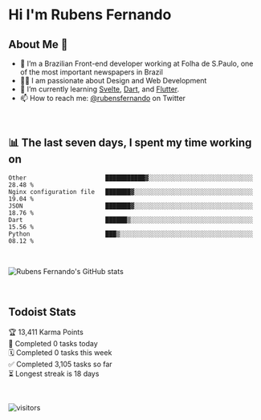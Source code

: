 # Hi I'm Rubens Fernando

## About Me 🚀

- 🌱 I’m a Brazilian Front-end developer working at Folha de S.Paulo, one of the most important newspapers in Brazil
- 👨‍💻 I am passionate about Design and Web Development
- 📖 I’m currently learning [Svelte](https://svelte.dev/), [Dart](https://dart.dev/), and [Flutter](https://flutter.dev/).
- 📫 How to reach me: [@rubensfernando](https://twitter.com/rubensfernando) on Twitter

<br />

## 📊 The last seven days, I spent my time working on

<!--START_SECTION:waka-->
```text
Other                      ███████████▓░░░░░░░░░░░░░░░░░░░░░░░░░░░░░   28.48 % 
Nginx configuration file   ███████▓░░░░░░░░░░░░░░░░░░░░░░░░░░░░░░░░░   19.04 % 
JSON                       ███████▓░░░░░░░░░░░░░░░░░░░░░░░░░░░░░░░░░   18.76 % 
Dart                       ██████▒░░░░░░░░░░░░░░░░░░░░░░░░░░░░░░░░░░   15.56 % 
Python                     ███▒░░░░░░░░░░░░░░░░░░░░░░░░░░░░░░░░░░░░░   08.12 % 
```
<!--END_SECTION:waka-->

<br />

![Rubens Fernando's GitHub stats](https://github-readme-stats.vercel.app/api?username=rubensfernando&show_icons=true&hide_border=true)

<br />

## Todoist Stats

<!-- TODO-IST:START -->
🏆  13,411 Karma Points           
🌸  Completed 0 tasks today           
🗓  Completed 0 tasks this week           
✅  Completed 3,105 tasks so far           
⏳  Longest streak is 18 days
<!-- TODO-IST:END -->

<br>

![visitors](https://visitor-badge.laobi.icu/badge?page_id=rubensfernando.rubensfernando)
